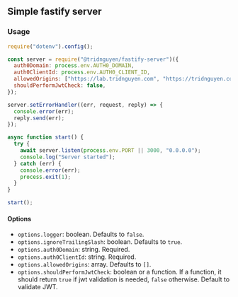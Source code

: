 ## Simple fastify server

### Usage

```js
require("dotenv").config();

const server = require("@tridnguyen/fastify-server")({
  auth0Domain: process.env.AUTH0_DOMAIN,
  auth0ClientId: process.env.AUTH0_CLIENT_ID,
  allowedOrigins: ["https://lab.tridnguyen.com", "https://tridnguyen.com"],
  shouldPerformJwtCheck: false,
});

server.setErrorHandler((err, request, reply) => {
  console.error(err);
  reply.send(err);
});

async function start() {
  try {
    await server.listen(process.env.PORT || 3000, "0.0.0.0");
    console.log("Server started");
  } catch (err) {
    console.error(err);
    process.exit(1);
  }
}

start();
```

#### Options

- `options.logger`: boolean. Defaults to `false`.
- `options.ignoreTrailingSlash`: boolean. Defaults to `true`.
- `options.auth0Domain`: string. Required.
- `options.auth0ClientId`: string. Required.
- `options.allowedOrigins`: array. Defaults to `[]`.
- `options.shouldPerformJwtCheck`: boolean or a function. If a function, it should return `true` if jwt validation is needed, `false` otherwise. Default to validate JWT.
